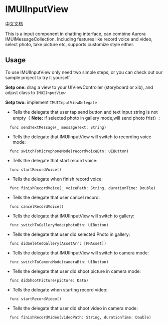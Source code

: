 # IMUIInputView
[中文文档](./inputView_usage.md)

This is a input component in chatting interface, can combine Aurora IMUIMessageCollection. Including features like record voice and video, select photo, take picture etc, supports customize style either.

## Usage
To use IMUIInputView only need two simple steps, or you can check out our sample project to try it yourself.

**Setp one:** drag a view to your UIViewController (storyboard or xib), and adjust class to `IMUIInputView `

**Setp two:** implement `IMUIInputViewDelegate`

- Tells the delegate that user tap send button and text input string is not empty（ **Note:** if selected photo in gallery mode,will send photo frist）:
```
  func sendTextMessage(_ messageText: String)
```

- Tells the delegate that IMUIInputView will switch to recording voice mode:
```
  func switchToMicrophoneMode(recordVoiceBtn: UIButton)
```

- Tells the delegate that start record voice:
```
  func startRecordVoice()
```

- Tells the delegate when finish record voice:
```
  func finishRecordVoice(_ voicePath: String, durationTime: Double)
```

- Tells the delegate that user cancel record:
```
  func cancelRecordVoice()
```

- Tells the delegate that IMUIInputView will switch to gallery:
```
  func switchToGalleryMode(photoBtn: UIButton)
```

- Tells the delegate that user did selected Photo in gallery:
```
  func didSeletedGallery(AssetArr: [PHAsset])
```

- Tells the delegate that IMUIInputView will switch to camera mode:
```
  func switchToCameraMode(cameraBtn: UIButton)
```

- Tells the delegate that user did shoot picture in camera mode:
```
  func didShootPicture(picture: Data)
```

- Tells the delegate when starting record video:

```
  func startRecordVideo()
```

- Tells the delegate that user did shoot video in camera mode:
```
  func finishRecordVideo(videoPath: String, durationTime: Double)
```

